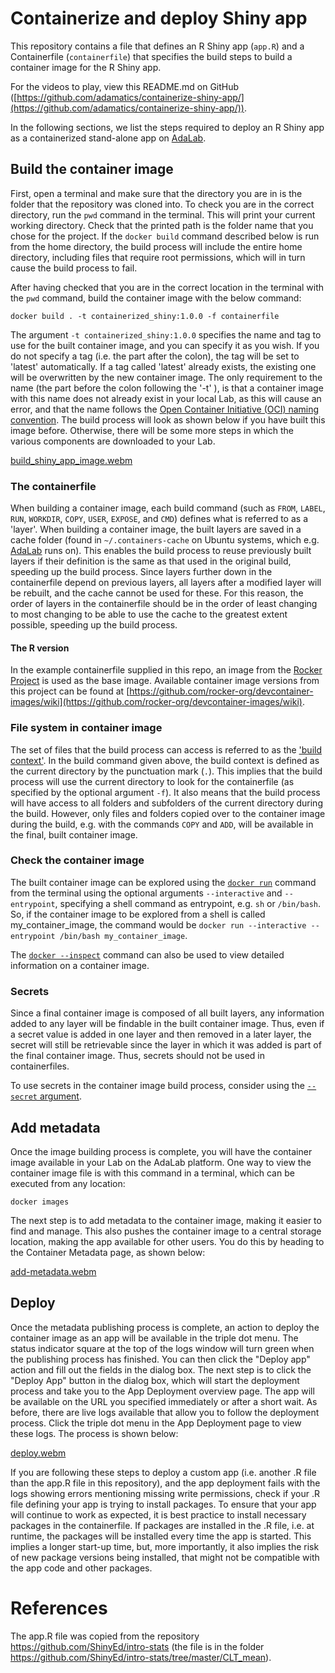 # Containerize and deploy Shiny app
This repository contains a file that defines an R Shiny app (`app.R`) and a Containerfile (`containerfile`) 
that specifies the build steps to build a container image for the R Shiny app.

For the videos to play, view this README.md on GitHub ([https://github.com/adamatics/containerize-shiny-app/](https://github.com/adamatics/containerize-shiny-app/)).

In the following sections, we list the steps required to deploy an R Shiny app as a containerized stand-alone 
app on [AdaLab](https://adamatics.com/index.php/platform-2/).

## Build the container image
First, open a terminal and make sure that the directory you are in is the folder that the repository was cloned into. 
To check you are in the correct directory, run the `pwd` command in the terminal. This will print your current
working directory. Check that the printed path is the folder name that you chose for the project. If the 
`docker build` command described below is run from the home directory, the build process will include the entire 
home directory, including files that require root permissions, which will in turn cause the build process to fail.

After having checked that you are in the correct location in the terminal with the `pwd` command, 
build the container image with the below command:

```docker build . -t containerized_shiny:1.0.0 -f containerfile```

The argument `-t containerized_shiny:1.0.0` specifies the name and tag to use for the built container image, 
and you can specify it as you wish. If you do not specify a tag (i.e. the part after the colon), the tag will be set to
'latest' automatically. If a tag called 'latest' already exists, the existing one will be overwritten by the new 
container image. The only requirement to the name (the part before the colon following the '-t' ), is that a container 
image with this name does not 
already exist in your local Lab, as this will cause an error, and that the name 
follows the [Open Container Initiative (OCI) naming convention](https://github.com/containers/image/blob/main/docker/reference/regexp.go). The build process will look as shown below if 
you have built this image before. Otherwise, there will be some more steps in which the various components are 
downloaded to your Lab.

[build_shiny_app_image.webm](https://github.com/adamatics/containerize-shiny-app/assets/149479200/f843be3d-ea55-4fd4-b55b-873fe248cc67)

### The containerfile
When building a container image, each build command (such as `FROM`, `LABEL`, `RUN`, `WORKDIR`, `COPY`, `USER`, 
`EXPOSE`, and `CMD`) defines what is referred to as a 'layer'. When building a container image, the built layers 
are saved in a cache folder (found in `~/.containers-cache` on Ubuntu systems, which e.g. 
[AdaLab](https://adamatics.com/index.php/platform/) runs on). This enables the build process to reuse previously built
layers if their definition is the same as that used in the original build, speeding up the build process. Since 
layers further down in the containerfile depend on previous layers, all layers after a modified layer will 
be rebuilt, and the cache cannot be used for these. For this reason, the order of layers in the containerfile 
should be in 
the order of least changing to most changing to be able to use the cache to the greatest extent possible, speeding up 
the build process.

#### The R version
In the example containerfile supplied in this repo, an image from the [Rocker Project](https://rocker-project.org/) 
is used as the base image. Available container image versions from this project can be found at 
[https://github.com/rocker-org/devcontainer-images/wiki](https://github.com/rocker-org/devcontainer-images/wiki).

### File system in container image
The set of files that the build process can access is referred to as the 
['build context'](https://docs.docker.com/build/building/context/). In the build command given above, the build 
context is defined as the current directory by the punctuation mark (`.`). This implies that the build process will 
use the current directory to look for the containerfile (as specified by the optional argument `-f`). It also means 
that the build process will have access to all folders and subfolders of the current directory during the build. 
However, only files and folders copied over to the container image during the build, e.g. with the commands `COPY` and 
`ADD`, will be available in the final, built container image.

### Check the container image
The built container image can be explored using the 
[`docker run`](https://docs.docker.com/reference/cli/docker/container/run/) command from the terminal using the 
optional arguments `--interactive` and `--entrypoint`, specifying a shell command as entrypoint, e.g. `sh` or 
`/bin/bash`. So, if the container image to be explored from a shell is called my_container_image, the command would be 
`docker run --interactive --entrypoint /bin/bash my_container_image`.

The [`docker --inspect`](https://docs.docker.com/reference/cli/docker/inspect/) command can also be used to view 
detailed information on a container image. 

### Secrets
Since a final container image is composed of all built layers, any information added to any layer will be findable 
in the built container image. Thus, even if a secret value is added in one layer and then removed in a later layer, 
the secret will still be retrievable since the layer in which it was added is part of the final container image. Thus, 
secrets should not be used in containerfiles. 

To use secrets in the container image build process, consider using the
[`--secret` argument](https://docs.docker.com/build/building/secrets/).

## Add metadata
Once the image building process is complete, you will have the container image available in your Lab on the 
AdaLab platform. One way to view the container image file is with this command in a terminal, which can be executed 
from any location:

```docker images```

The next step is to add metadata to the container image, making it easier to find and manage. 
This also pushes the container image to a central storage location, making the app available for other users. 
You do this by heading to the Container Metadata page, as shown below:

[add-metadata.webm](https://github.com/adamatics/containerize-shiny-app/assets/149479200/c9844b90-35b2-4cf3-8a1f-e0a96c5d65fc)

## Deploy
Once the metadata publishing process is complete, an action to deploy the container image as an app will be available 
in the triple dot menu. The status indicator square at the top of the logs window will turn green when the 
publishing process has finished. You can then click the "Deploy app" action and fill out the fields in the dialog box. 
The next step is to click the "Deploy App" button in the dialog box, which will start the deployment process and take 
you to the App Deployment overview page. The app will be available on the URL you specified immediately or after a 
short wait. As before, there are live logs available that allow you to follow the deployment process. Click the 
triple dot menu in the App Deployment page to view these logs. The process is shown below:

[deploy.webm](https://github.com/adamatics/containerize-shiny-app/assets/149479200/c3d2ea82-b8f3-4329-8d42-5a50603bdaea)

If you are following these steps to deploy a custom app (i.e. another .R file than the app.R file in this repository),
and the app deployment fails with the logs showing errors mentioning missing write permissions, check if your .R file 
defining your app is trying to install packages. To ensure that your app will continue to work as expected, it is 
best practice to install necessary packages in the containerfile. If packages are installed in the .R file, i.e. at 
runtime, the packages will be installed every time the app is started. This implies a longer start-up time, but, more 
importantly, it also implies the risk of new package versions being installed, that might not be compatible with the 
app code and other packages.

# References
The app.R file was copied from the repository https://github.com/ShinyEd/intro-stats 
(the file is in the folder https://github.com/ShinyEd/intro-stats/tree/master/CLT_mean).
